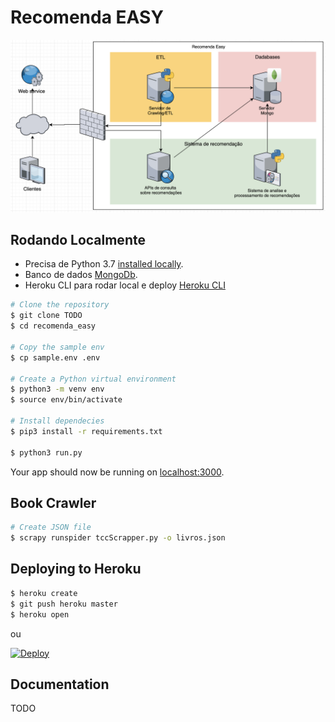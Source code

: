# Recomenda EASY

![Infra Model](docs/infra_model.png)

## Rodando Localmente
- Precisa de Python 3.7 [installed locally](http://install.python-guide.org).
- Banco de dados [MongoDb](https://docs.mongodb.com/manual/installation/).
- Heroku CLI para rodar local e deploy [Heroku CLI](https://devcenter.heroku.com/articles/heroku-cli)

```sh
# Clone the repository
$ git clone TODO
$ cd recomenda_easy

# Copy the sample env
$ cp sample.env .env

# Create a Python virtual environment
$ python3 -m venv env
$ source env/bin/activate

# Install dependecies
$ pip3 install -r requirements.txt

$ python3 run.py
```

Your app should now be running on [localhost:3000](http://localhost:3000/).

## Book Crawler
```sh
# Create JSON file
$ scrapy runspider tccScrapper.py -o livros.json
```

## Deploying to Heroku

```sh
$ heroku create
$ git push heroku master
$ heroku open
```
ou

[![Deploy](https://www.herokucdn.com/deploy/button.svg)](https://heroku.com/deploy)

## Documentation
 TODO
